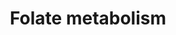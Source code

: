 ---
annotations:
- id: PW:0000140
  parent: regulatory pathway
  type: Pathway Ontology
  value: folate metabolic pathway
authors:
- MaintBot
- Khanspers
- Egonw
- Mkutmon
- Eweitz
citedin: ''
communities: []
description: The folic acid-centred micronutrient biological network. The most relevant
  biochemical processes related to folic acid in the context of metabolism, oxidation
  and inflammation are represented. Also, the compartmental separation (intracellular
  vs. plasma) is presented, identifying the folic acid centred plasma metabolome.
last-edited: 2025-06-29
ndex: null
organisms:
- Bos taurus
redirect_from:
- /index.php/Pathway:WP1075
- /instance/WP1075
- /instance/WP1075_r139656
revision: r139656
schema-jsonld:
- '@context': https://schema.org/
  '@id': https://wikipathways.github.io/pathways/WP1075.html
  '@type': Dataset
  creator:
    '@type': Organization
    name: WikiPathways
  description: The folic acid-centred micronutrient biological network. The most relevant
    biochemical processes related to folic acid in the context of metabolism, oxidation
    and inflammation are represented. Also, the compartmental separation (intracellular
    vs. plasma) is presented, identifying the folic acid centred plasma metabolome.
  keywords:
  - ' S-Adenosylhomocysteine'
  - ' S-Adenosylmethionine'
  - 10-Formyl-THF
  - 5,10-Methenyl-THF
  - 5,10-Methylene-THF
  - 5-Formyl-THF
  - 5-methyl-THF
  - 8-Isoprostaglandin F2a
  - 8-OHdG
  - ABCA1
  - ADP
  - AHCY
  - ALB
  - APOA1
  - APOB
  - ATP
  - CAT
  - CBS
  - CCL2
  - CRP
  - CSF1
  - CTH
  - Chlorine
  - Cholesterol
  - Cob(I)alamin
  - Cob(II)alamin
  - Cystathionine
  - Cysteine
  - DHFR
  - Dihydrofolate
  - F2
  - F2-Isoprostane
  - F7
  - FAD
  - FGAR
  - FLAD1
  - FMN
  - FOLR1
  - FOLR2
  - Folate
  - Folic acid
  - Fructosamine
  - GAR
  - GART
  - GPX 4
  - GPX2
  - GPX3
  - GPX6
  - Glucose
  - Glycine
  - HBA
  - HBG
  - HDL
  - HDL-C
  - HDL/APOA1
  - HDL/SAA
  - HNO2
  - HOCl
  - Heme
  - Homocysteine
  - H₂O
  - H₂O₂
  - ICAM1
  - IFNG
  - IL1B
  - IL2
  - IL4
  - IL6
  - INSR
  - Iron
  - L-Arginine
  - LDL
  - LDLR
  - MAT1A
  - MPO
  - MTHFD1
  - MTHFD2
  - MTHFR
  - MTHFS
  - MTR
  - MTRR
  - Magnesium
  - Manganese
  - Methionine
  - NADP+
  - NADPH
  - NFKB1
  - NFKB2
  - 'NO'
  - NO2
  - Nitrotyrosine
  - O2
  - O3
  - ONOO/ONOOH
  - PGE1
  - PGE2
  - PGF2a
  - PLAT
  - PLG
  - Pyridoxal 5'-phosphate
  - RELA
  - RFK
  - RNS
  - Riboflavin
  - S-nitrosohomocysteine
  - SAA4
  - SCARB1
  - SERPINA3-7
  - SERPINE1
  - SHMT1
  - SHMT2
  - SLC19A1
  - SLC46A1
  - SOD1
  - SOD2
  - SOD3
  - Serine
  - TAG
  - THF
  - TNF
  - TP53
  - Tetrahydrobiopterin
  - Thromboxane A2
  - Thromboxane B2
  - VLDL
  - VLDL-TAG
  - VLDL/APOB
  - Zinc
  - oxLDL
  license: CC0
  name: Folate metabolism
seo: CreativeWork
title: Folate metabolism
wpid: WP1075
---